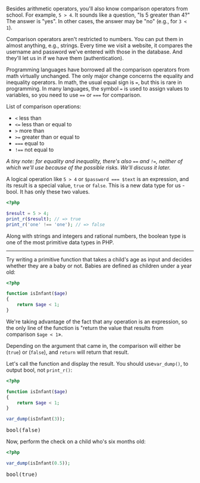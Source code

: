 
Besides arithmetic operators, you'll also know comparison operators from school.  For example, `5 > 4`. It sounds like a question, "Is 5 greater than 4?" The answer is "yes". In other cases, the answer may be "no" (e.g., for `3 < 1`).

Comparison operators aren't restricted to numbers. You can put them in almost anything, e.g., strings. Every time we visit a website, it compares the username and password we've entered with those in the database. And they'll let us in if we have them (authentication).

Programming languages have borrowed all the comparison operators from math virtually unchanged. The only major change concerns the equality and inequality operators. In math, the usual equal sign is `=`, but this is rare in programming.  In many languages, the symbol `=` is used to assign values to variables, so you need to use `==` or `===` for comparison.

List of comparison operations:

* `<` less than
* `<=` less than or equal to
* `>` more than
* `>=` greater than or equal to
* `===` equal to
* `!==` not equal to

_A tiny note: for equality and inequality, there's also `==` and `!=`, neither of which we'll use because of the possible risks. We'll discuss it later._

A logical operation like `5 > 4` or `$password === $text` is an expression, and its result is a special value, `true` or `false`. This is a new data type for us - bool. It has only these two values.

```php
<?php

$result = 5 > 4;
print_r($result); // => true
print_r('one' !== 'one'); // => false
```

Along with strings and integers and rational numbers, the boolean type is one of the most primitive data types in PHP.

---

Try writing a primitive function that takes a child's age as input and decides whether they are a baby or not. Babies are defined as children under a year old:

```php
<?php

function isInfant($age)
{
    return $age < 1;
}
```

We're taking advantage of the fact that any operation is an expression, so the only line of the function is "return the value that results from comparison `$age < 1`».

Depending on the argument that came in, the comparison will either be (`true`) or (`false`), and `return` will return that result.

Let's call the function and display the result. You should use`var_dump()`, to output bool, not `print_r()`:

```php
<?php

function isInfant($age)
{
    return $age < 1;
}

var_dump(isInfant(3));
```

<pre class='hexlet-basics-output'>bool(false)</pre>

Now, perform the check on a child who's six months old:

```php
<?php

var_dump(isInfant(0.5));
```

<pre class='hexlet-basics-output'>bool(true)</pre>
